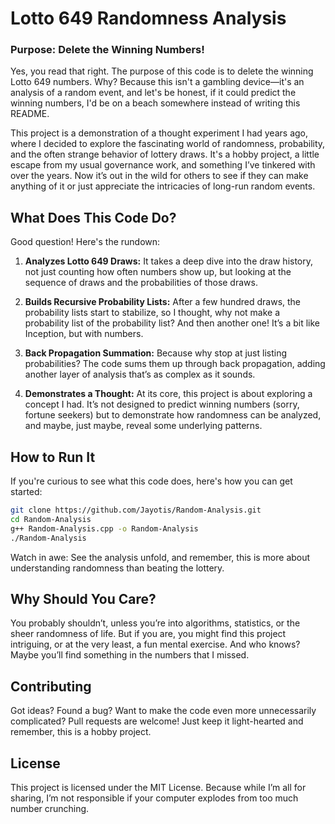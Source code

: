 # Lotto 649 Randomness Analysis

### Purpose: Delete the Winning Numbers!

Yes, you read that right. The purpose of this code is to delete the winning Lotto 649 numbers. Why? Because this isn't a gambling device—it's an analysis of a random event, and let's be honest, if it could predict the winning numbers, I'd be on a beach somewhere instead of writing this README.

This project is a demonstration of a thought experiment I had years ago, where I decided to explore the fascinating world of randomness, probability, and the often strange behavior of lottery draws. It's a hobby project, a little escape from my usual governance work, and something I’ve tinkered with over the years. Now it’s out in the wild for others to see if they can make anything of it or just appreciate the intricacies of long-run random events.

## What Does This Code Do?

Good question! Here's the rundown:

1. **Analyzes Lotto 649 Draws:** It takes a deep dive into the draw history, not just counting how often numbers show up, but looking at the sequence of draws and the probabilities of those draws.

2. **Builds Recursive Probability Lists:** After a few hundred draws, the probability lists start to stabilize, so I thought, why not make a probability list of the probability list? And then another one! It’s a bit like Inception, but with numbers.

3. **Back Propagation Summation:** Because why stop at just listing probabilities? The code sums them up through back propagation, adding another layer of analysis that’s as complex as it sounds.

4. **Demonstrates a Thought:** At its core, this project is about exploring a concept I had. It’s not designed to predict winning numbers (sorry, fortune seekers) but to demonstrate how randomness can be analyzed, and maybe, just maybe, reveal some underlying patterns.

## How to Run It

If you're curious to see what this code does, here's how you can get started:

```bash
git clone https://github.com/Jayotis/Random-Analysis.git
cd Random-Analysis
g++ Random-Analysis.cpp -o Random-Analysis
./Random-Analysis
```
Watch in awe: See the analysis unfold, and remember, this is more about understanding randomness than beating the lottery.
## Why Should You Care?

You probably shouldn’t, unless you’re into algorithms, statistics, or the sheer randomness of life. But if you are, you might find this project intriguing, or at the very least, a fun mental exercise. And who knows? Maybe you’ll find something in the numbers that I missed.
## Contributing

Got ideas? Found a bug? Want to make the code even more unnecessarily complicated? Pull requests are welcome! Just keep it light-hearted and remember, this is a hobby project.
## License

This project is licensed under the MIT License. Because while I’m all for sharing, I’m not responsible if your computer explodes from too much number crunching.
